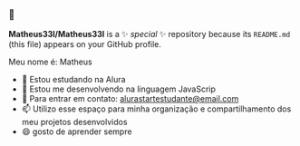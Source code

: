 ###  👋

**Matheus33l/Matheus33l** is a ✨ _special_ ✨ repository because its `README.md` (this file) appears on your GitHub profile.

Meu nome é: Matheus 

- 🔭 Estou estudando na Alura
- 👯 Estou me desenvolvendo na linguagem JavaScrip
- 💬 Para entrar em contato: alurastartestudante@email.com
- 📫 Utilizo esse espaço para minha organização e compartilhamento dos meu projetos desenvolvidos
- 😄 gosto de aprender sempre
